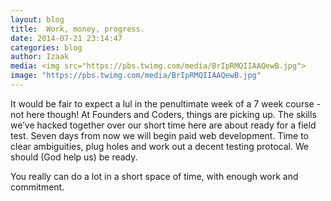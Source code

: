 ```yaml
---
layout: blog
title:  Work, money, progress.
date: 2014-07-21 23:14:47
categories: blog
author: Izaak
media: <img src="https://pbs.twimg.com/media/BrIpRMQIIAAQewB.jpg">
image: "https://pbs.twimg.com/media/BrIpRMQIIAAQewB.jpg"
---
```



It would be fair to expect a lul in the penultimate week of a 7 week course - not here though! At Founders and Coders, things are picking up. The skills we’ve hacked together over our short time here are about ready for a field test. Seven days from now we will begin paid web development. Time to clear ambiguities, plug holes and work out a decent testing protocal. We should (God help us) be ready.

You really can do a lot in a short space of time, with enough work and commitment.